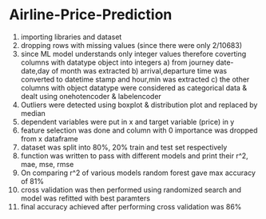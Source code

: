 # Airline-Price-Prediction

1) importing libraries and dataset
2) dropping rows with missing values (since there were only 2/10683)
3) since ML model understands only integer values therefore coverting columns with datatype object into integers
  a) from journey date-date,day of month was extracted 
  b) arrival,departure time was converted to datetime stamp and hour,min was extracted
  c) the other columns with object datatype were considered as categorical data & dealt using onehotencoder & labelencoder
4) Outliers were detected using boxplot & distribution plot and replaced by median
5) dependent variables were put in x and target variable (price) in y
6) feature selection was done and column with 0 importance was dropped from x dataframe
7) dataset was split into 80%, 20% train and test set respectively
8) function was written to pass with different models and print their r^2, mae, mse, rmse
9) On comparing r^2 of various models random forest gave max accuracy of 81%
10) cross validation was then performed using randomized search and model was refitted with best paramters
11) final accuracy achieved after performing cross validation was 86%

